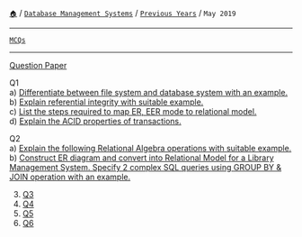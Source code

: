 [`🏠`](/) / [`Database Management Systems`](/s/dbms/) / [`Previous Years`](/s/dbms/previous-years/) / `May 2019`

<hr />

[`MCQs`](/s/dbms/mcqs/)

<hr />

<a href="https://links.sem5.tk/dbms-m19" rel="noopener noreferrer" target="_blank">Question Paper</a>

Q1  
  a) [Differentiate between file system and database system with an example.](/s/dbms/previous-years/may-19/q1#q1a-differentiate-between-file-system-and-database-system-with-an-example)  
  b) [Explain referential integrity with suitable example.](/s/dbms/previous-years/may-19/q1#q1b-explain-referential-integrity-with-suitable-example)  
  c) [List the steps required to map ER, EER mode to relational model.](/s/dbms/previous-years/may-19/q1#q1c-list-the-steps-required-to-map-er-eer-mode-to-relational-model)  
  d) [Explain the ACID properties of transactions.](/s/dbms/previous-years/may-19/q1#q1d-explain-the-acid-properties-of-transactions)  

Q2  
  a) [Explain the following Relational Algebra operations with suitable example.](/s/dbms/previous-years/may-19/q2#q2a-explain-the-following-relational-algebra-operations-with-suitable-example)  
  b) [Construct ER diagram and convert into Relational Model for a Library Management System. Specify 2 complex SQL queries using GROUP BY & JOIN operation with an example.](/s/dbms/previous-years/may-19/q2#q2b-construct-er-diagram-and-convert-into-relational-model-for-a-library-management-system-specify-2-complex-sql-queries-using-group-by--join-operation-with-an-example)  

3. [Q3](/s/dbms/previous-years/may-19/q3)
4. [Q4](/s/dbms/previous-years/may-19/q4)
5. [Q5](/s/dbms/previous-years/may-19/q5)
5. [Q6](/s/dbms/previous-years/may-19/q6)
